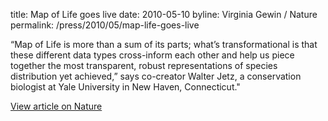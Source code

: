 title: Map of Life goes live
date: 2010-05-10
byline: Virginia Gewin / Nature
permalink: /press/2010/05/map-life-goes-live


“Map of Life is more than a sum of its parts; what’s transformational is that these different data types cross-inform each other and help us piece together the most transparent, robust representations of species distribution yet achieved,” says co-creator Walter Jetz, a conservation biologist at Yale University in New Haven, Connecticut."

[View article on Nature](http://www.nature.com/news/map-of-life-goes-live-1.10621)
